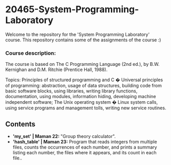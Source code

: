 # 20465-System-Programming-Laboratory

Welcome to the repository for the 'System Programming Laboratory' course. 
This repository contains some of the assignments of the course :)

### Course description:
The course is based on The C Programming Language (2nd ed.), by B.W. Kernighan and D.M. Ritchie (Prentice Hall, 1988).

Topics: Principles of structured programming and C � Universal principles of programming: abstraction, usage of data structures, building code from basic software blocks, using libraries, writing library functions, documentation, using modules, information hiding, developing machine independent software; The Unix operating system � Linux system calls, using service programs and management tolls, writing new service routines.

## Contents

- **'my_set' | Maman 22:** "Group theory calculator".
- **'hash_table' | Maman 23:** Program that reads integers from multiple files, counts the occurrences of each number, and prints a summary listing each number, the files where it appears, and its count in each file..

